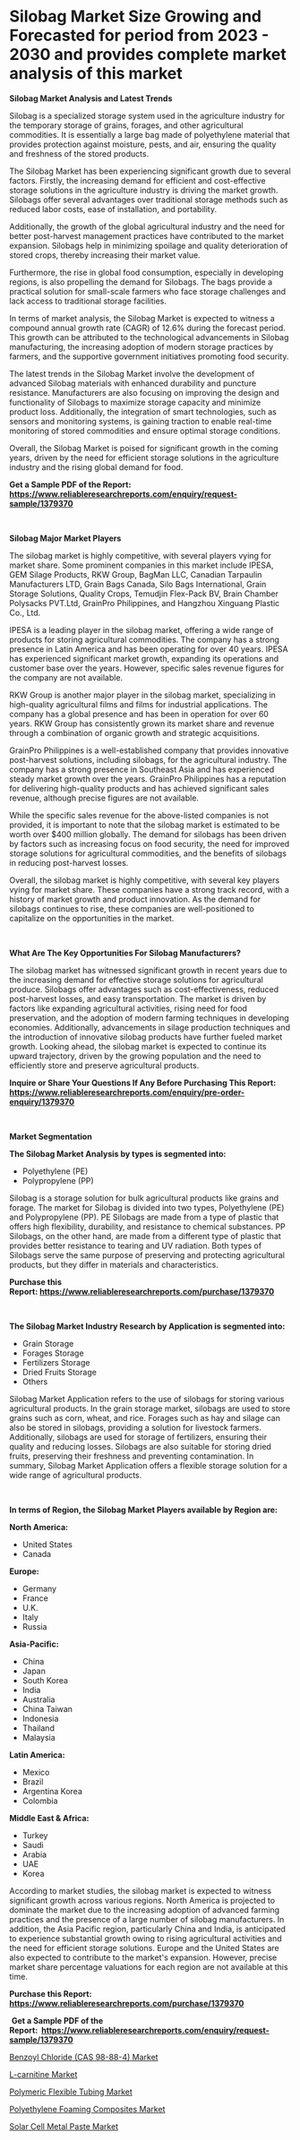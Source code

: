 <p><h1>Silobag Market Size Growing and Forecasted for period from 2023 - 2030 and provides complete market analysis of this market</h1></p><p><strong>Silobag Market Analysis and Latest Trends</strong></p>
<p><p>Silobag is a specialized storage system used in the agriculture industry for the temporary storage of grains, forages, and other agricultural commodities. It is essentially a large bag made of polyethylene material that provides protection against moisture, pests, and air, ensuring the quality and freshness of the stored products.</p><p>The Silobag Market has been experiencing significant growth due to several factors. Firstly, the increasing demand for efficient and cost-effective storage solutions in the agriculture industry is driving the market growth. Silobags offer several advantages over traditional storage methods such as reduced labor costs, ease of installation, and portability.</p><p>Additionally, the growth of the global agricultural industry and the need for better post-harvest management practices have contributed to the market expansion. Silobags help in minimizing spoilage and quality deterioration of stored crops, thereby increasing their market value.</p><p>Furthermore, the rise in global food consumption, especially in developing regions, is also propelling the demand for Silobags. The bags provide a practical solution for small-scale farmers who face storage challenges and lack access to traditional storage facilities.</p><p>In terms of market analysis, the Silobag Market is expected to witness a compound annual growth rate (CAGR) of 12.6% during the forecast period. This growth can be attributed to the technological advancements in Silobag manufacturing, the increasing adoption of modern storage practices by farmers, and the supportive government initiatives promoting food security.</p><p>The latest trends in the Silobag Market involve the development of advanced Silobag materials with enhanced durability and puncture resistance. Manufacturers are also focusing on improving the design and functionality of Silobags to maximize storage capacity and minimize product loss. Additionally, the integration of smart technologies, such as sensors and monitoring systems, is gaining traction to enable real-time monitoring of stored commodities and ensure optimal storage conditions.</p><p>Overall, the Silobag Market is poised for significant growth in the coming years, driven by the need for efficient storage solutions in the agriculture industry and the rising global demand for food.</p></p>
<p><strong>Get a Sample PDF of the Report:&nbsp; <a href="https://www.reliableresearchreports.com/enquiry/request-sample/1379370">https://www.reliableresearchreports.com/enquiry/request-sample/1379370</a></strong></p>
<p>&nbsp;</p>
<p><strong>Silobag Major Market Players</strong></p>
<p><p>The silobag market is highly competitive, with several players vying for market share. Some prominent companies in this market include IPESA, GEM Silage Products, RKW Group, BagMan LLC, Canadian Tarpaulin Manufacturers LTD, Grain Bags Canada, Silo Bags International, Grain Storage Solutions, Quality Crops, Temudjin Flex-Pack BV, Brain Chamber Polysacks PVT.Ltd, GrainPro Philippines, and Hangzhou Xinguang Plastic Co., Ltd.</p><p>IPESA is a leading player in the silobag market, offering a wide range of products for storing agricultural commodities. The company has a strong presence in Latin America and has been operating for over 40 years. IPESA has experienced significant market growth, expanding its operations and customer base over the years. However, specific sales revenue figures for the company are not available.</p><p>RKW Group is another major player in the silobag market, specializing in high-quality agricultural films and films for industrial applications. The company has a global presence and has been in operation for over 60 years. RKW Group has consistently grown its market share and revenue through a combination of organic growth and strategic acquisitions.</p><p>GrainPro Philippines is a well-established company that provides innovative post-harvest solutions, including silobags, for the agricultural industry. The company has a strong presence in Southeast Asia and has experienced steady market growth over the years. GrainPro Philippines has a reputation for delivering high-quality products and has achieved significant sales revenue, although precise figures are not available.</p><p>While the specific sales revenue for the above-listed companies is not provided, it is important to note that the silobag market is estimated to be worth over $400 million globally. The demand for silobags has been driven by factors such as increasing focus on food security, the need for improved storage solutions for agricultural commodities, and the benefits of silobags in reducing post-harvest losses.</p><p>Overall, the silobag market is highly competitive, with several key players vying for market share. These companies have a strong track record, with a history of market growth and product innovation. As the demand for silobags continues to rise, these companies are well-positioned to capitalize on the opportunities in the market.</p></p>
<p>&nbsp;</p>
<p><strong>What Are The Key Opportunities For Silobag Manufacturers?</strong></p>
<p><p>The silobag market has witnessed significant growth in recent years due to the increasing demand for effective storage solutions for agricultural produce. Silobags offer advantages such as cost-effectiveness, reduced post-harvest losses, and easy transportation. The market is driven by factors like expanding agricultural activities, rising need for food preservation, and the adoption of modern farming techniques in developing economies. Additionally, advancements in silage production techniques and the introduction of innovative silobag products have further fueled market growth. Looking ahead, the silobag market is expected to continue its upward trajectory, driven by the growing population and the need to efficiently store and preserve agricultural products.</p></p>
<p><strong>Inquire or Share Your Questions If Any Before Purchasing This Report: <a href="https://www.reliableresearchreports.com/enquiry/pre-order-enquiry/1379370">https://www.reliableresearchreports.com/enquiry/pre-order-enquiry/1379370</a></strong></p>
<p>&nbsp;</p>
<p><strong>Market Segmentation</strong></p>
<p><strong>The Silobag Market Analysis by types is segmented into:</strong></p>
<p><ul><li>Polyethylene (PE)</li><li>Polypropylene (PP)</li></ul></p>
<p><p>Silobag is a storage solution for bulk agricultural products like grains and forage. The market for Silobag is divided into two types, Polyethylene (PE) and Polypropylene (PP). PE Silobags are made from a type of plastic that offers high flexibility, durability, and resistance to chemical substances. PP Silobags, on the other hand, are made from a different type of plastic that provides better resistance to tearing and UV radiation. Both types of Silobags serve the same purpose of preserving and protecting agricultural products, but they differ in materials and characteristics.</p></p>
<p><strong>Purchase this Report:&nbsp;<a href="https://www.reliableresearchreports.com/purchase/1379370">https://www.reliableresearchreports.com/purchase/1379370</a></strong></p>
<p>&nbsp;</p>
<p><strong>The Silobag Market Industry Research by Application is segmented into:</strong></p>
<p><ul><li>Grain Storage</li><li>Forages Storage</li><li>Fertilizers Storage</li><li>Dried Fruits Storage</li><li>Others</li></ul></p>
<p><p>Silobag Market Application refers to the use of silobags for storing various agricultural products. In the grain storage market, silobags are used to store grains such as corn, wheat, and rice. Forages such as hay and silage can also be stored in silobags, providing a solution for livestock farmers. Additionally, silobags are used for storage of fertilizers, ensuring their quality and reducing losses. Silobags are also suitable for storing dried fruits, preserving their freshness and preventing contamination. In summary, Silobag Market Application offers a flexible storage solution for a wide range of agricultural products.</p></p>
<p>&nbsp;</p>
<p><strong>In terms of Region, the Silobag Market Players available by Region are:</strong></p>
<p>
    <p> <strong> North America: </strong>
        <ul>
            <li>United States</li>
            <li>Canada</li>
        </ul>
        </p> 
    <p> <strong> Europe: </strong>
        <ul>
            <li>Germany</li>
            <li>France</li>
            <li>U.K.</li>
            <li>Italy</li>
            <li>Russia</li>
        </ul>
        </p> 
    <p> <strong> Asia-Pacific: </strong>
        <ul>
            <li>China</li>
            <li>Japan</li>
            <li>South Korea</li>
            <li>India</li>
            <li>Australia</li>
            <li>China Taiwan</li>
            <li>Indonesia</li>
            <li>Thailand</li>
            <li>Malaysia</li>
        </ul>
        </p> 
    <p> <strong> Latin America: </strong>
        <ul>
            <li>Mexico</li>
            <li>Brazil</li>
            <li>Argentina Korea</li>
            <li>Colombia</li>
        </ul>
        </p> 
    <p> <strong> Middle East & Africa: </strong>
        <ul>
            <li>Turkey</li>
            <li>Saudi</li>
            <li>Arabia</li>
            <li>UAE</li>
            <li>Korea</li>
        </ul>
    </p>
    </p>
<p><p>According to market studies, the silobag market is expected to witness significant growth across various regions. North America is projected to dominate the market due to the increasing adoption of advanced farming practices and the presence of a large number of silobag manufacturers. In addition, the Asia Pacific region, particularly China and India, is anticipated to experience substantial growth owing to rising agricultural activities and the need for efficient storage solutions. Europe and the United States are also expected to contribute to the market's expansion. However, precise market share percentage valuations for each region are not available at this time.</p></p>
<p><strong>Purchase this Report: <a href="https://www.reliableresearchreports.com/purchase/1379370">https://www.reliableresearchreports.com/purchase/1379370</a></strong></p>
<p>&nbsp;<strong>Get a Sample PDF of the Report:&nbsp;&nbsp;<a href="https://www.reliableresearchreports.com/enquiry/request-sample/1379370">https://www.reliableresearchreports.com/enquiry/request-sample/1379370</a></strong></p>
<p><strong></strong></p>
<p><p><a href="https://medium.com/@saigemarvin1946/benzoyl-chloride-cas-98-88-4-market-trends-and-market-analysis-forecasted-for-period-2023-2030-1ed936c3bc19">Benzoyl Chloride (CAS 98-88-4) Market</a></p><p><a href="https://medium.com/@candicekoss1946/l-carnitine-market-size-and-market-trends-complete-industry-overview-2023-to-2030-6526720b255d">L-carnitine Market</a></p><p><a href="https://medium.com/@stoneernser2023/polymeric-flexible-tubing-market-insights-into-market-cagr-market-trends-and-growth-strategies-cd76195546eb">Polymeric Flexible Tubing Market</a></p><p><a href="https://medium.com/@ethelcrooks2023/decoding-polyethylene-foaming-composites-market-metrics-market-share-trends-and-growth-patterns-6b3661a70b61">Polyethylene Foaming Composites Market</a></p><p><a href="https://medium.com/@rachaelward34/solar-cell-metal-paste-market-research-report-its-history-and-forecast-2023-to-2030-54f3c91b4682">Solar Cell Metal Paste Market</a></p></p>